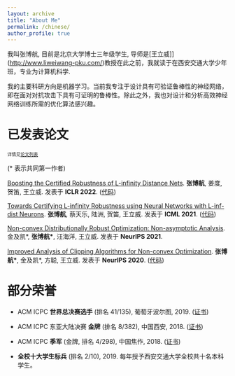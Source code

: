 ```yaml
---
layout: archive
title: "About Me"
permalink: /chinese/
author_profile: true
---
```


我叫张博航, 目前是北京大学博士三年级学生, 导师是[王立威]](http://www.liweiwang-pku.com/)教授在此之前，我就读于在西安交通大学少年班，专业为计算机科学.

我的主要科研方向是机器学习。当前我专注于设计具有可验证鲁棒性的神经网络，即在面对对抗攻击下具有可证明的鲁棒性。除此之外，我也对设计和分析高效神经网络训练所需的优化算法感兴趣。


已发表论文
======
<font size="1">详情见[论文列表](/publications/)</font> 

(\* 表示共同第一作者)

[Boosting the Certified Robustness of L-infinity Distance Nets](https://arxiv.org/abs/2110.06850).
**张博航**, 姜度, 贺笛, 王立威. 发表于 **ICLR 2022**. ([代码](https://github.com/zbh2047/L_inf-dist-net-v2))

[Towards Certifying L-infinity Robustness using Neural Networks with L-inf-dist Neurons](https://arxiv.org/abs/2110.06850).
**张博航**, 蔡天乐, 陆洲, 贺笛, 王立威. 发表于 **ICML 2021**. ([代码](https://github.com/zbh2047/L_inf-dist-net))

[Non-convex Distributionally Robust Optimization: Non-asymptotic Analysis](https://arxiv.org/abs/2110.12459).
金及凯\*, **张博航\***, 汪海洋, 王立威. 发表于 **NeurIPS 2021**.

[Improved Analysis of Clipping Algorithms for Non-convex Optimization](https://arxiv.org/abs/2010.02519).
**张博航\***, 金及凯\*, 方聪, 王立威. 发表于 **NeurIPS 2020**. ([代码](https://github.com/zbh2047/clipping-algorithms))

部分荣誉
======

- ACM ICPC **世界总决赛选手** (排名 41/135), 葡萄牙波尔图, 2019. ([证书](/files/WorldFinalCertificate.pdf))

- ACM ICPC 东亚大陆决赛 **金牌** (排名 8/382), 中国西安, 2018. ([证书](/files/ECFinalCertificate.pdf))

- ACM ICPC **季军** (金牌, 排名 4/298), 中国焦作, 2018. ([证书](/files/JiaozuoCertificate))

- **全校十大学生标兵** (排名 2/10), 2019. 每年授予西安交通大学全校共十名本科学生。

